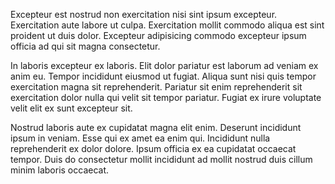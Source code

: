 Excepteur est nostrud non exercitation nisi sint ipsum excepteur. Exercitation aute labore ut culpa. Exercitation mollit commodo aliqua est sint proident ut duis dolor. Excepteur adipisicing commodo excepteur ipsum officia ad qui sit magna consectetur.

In laboris excepteur ex laboris. Elit dolor pariatur est laborum ad veniam ex anim eu. Tempor incididunt eiusmod ut fugiat. Aliqua sunt nisi quis tempor exercitation magna sit reprehenderit. Pariatur sit enim reprehenderit sit exercitation dolor nulla qui velit sit tempor pariatur. Fugiat ex irure voluptate velit elit ex sunt excepteur sit.

Nostrud laboris aute ex cupidatat magna elit enim. Deserunt incididunt ipsum in veniam. Esse qui ex amet ea enim qui. Incididunt nulla reprehenderit ex dolor dolore. Ipsum officia ex ea cupidatat occaecat tempor. Duis do consectetur mollit incididunt ad mollit nostrud duis cillum minim laboris occaecat.